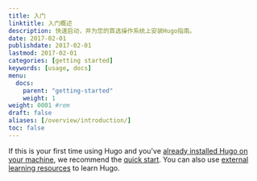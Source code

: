 ```yaml
---
title: 入门
linktitle: 入门概述
description: 快速启动，并为您的首选操作系统上安装Hugo指南。
date: 2017-02-01
publishdate: 2017-02-01
lastmod: 2017-02-01
categories: [getting started]
keywords: [usage, docs]
menu:
  docs:
    parent: "getting-started"
    weight: 1
weight: 0001 #rem
draft: false
aliases: [/overview/introduction/]
toc: false
---
```


If this is your first time using Hugo and you've [already installed Hugo on your machine][installed], we recommend the [quick start][]. You can also use [external learning resources][] to learn Hugo.

[installed]: /getting-started/installing/
[quick start]: /getting-started/quick-start/
[external learning resources]: /getting-started/external-learning-resources/
